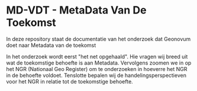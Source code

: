 # MD-VDT - MetaData Van De Toekomst

In deze repository staat de documentatie van het onderzoek dat Geonovum doet
naar Metadata van de toekomst

In het onderzoek wordt eerst "het net opgehaald". Hie vragen wij breed uit wat de toekomstige behoefte is aan Metadata.
Vervolgens zoomen we in op het NGR (Nationaal Geo Register) om te onderzoeken in hoeverre het NGR in de behoefte voldoet.
Tenslotte bepalen wij de handelingsperspectieven voor het NGR in relatie tot de toekomstige behoefte.

